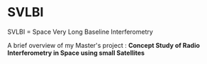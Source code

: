 # SVLBI

SVLBI = Space Very Long Baseline Interferometry

A brief overview of my Master's project :  **Concept Study of Radio Interferometry in Space using small Satellites**
